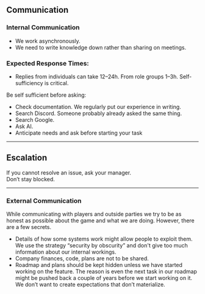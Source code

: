 ## Communication

### Internal Communication
- We work asynchronously.
- We need to write knowledge down rather than sharing on meetings.

### Expected Response Times:
- Replies from individuals can take 12–24h. From role groups 1–3h. Self-sufficiency is critical.

Be self sufficient before asking:
* Check documentation. We regularly put our experience in writing.
* Search Discord. Someone probably already asked the same thing.
* Search Google.
* Ask AI.
* Anticipate needs and ask before starting your task

---

## Escalation
If you cannot resolve an issue, ask your manager.  
Don’t stay blocked.  

---

### External Communication
While communicating with players and outside parties we try to be as honest as possible about the game and what we are doing. However, there are a few secrets. 

+ Details of how some systems work might allow people to exploit them. We use the strategy “security by obscurity” and don't give too much information about our internal workings.
+ Company finances, code, plans are not to be shared.
+ Roadmap and plans should be kept hidden unless we have started working on the feature. The reason is even the next task in our roadmap might be pushed back a couple of years before we start working on it. We don’t want to create expectations that don’t materialize.
